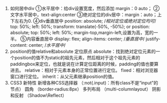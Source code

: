 1. 如何居中div
①水平居中：给div设置宽度，然后添加 margin：0 auto；
②文字水平居中，text-align:center 
③绝对定位的div居中：margin：auto；上下左右为0.
④div垂直居中
position: absolute; /*相对定位或绝对定位均可*/
top: 50%;
left: 50%;
transform: translate(-50%, -50%);
or
position: absolute;
top: 50%;
left: 50%;
margin-top,margin-left,设置为高，宽的一半。
⑤内容垂直居中
display: flex;
align-items: center; /*垂直居中*/
justify-content: center; /*水平居中*/
2. position的值relative和absolute 定位原点
absolute：找到绝对定位元素的一个position的值不为static的祖先元素，然后相对于这个祖先元素的paddingbox来定位，也就是说在计算定位距离的时候，padding的值也要算进去。
relative：相对于元素本身的正常位置进行定位。
fixed：相对浏览器窗口进行定位。
inherit：从父元素继承position的值。
3. CSS3 新特性
新增各种CSS选择器	（:not(.input)：所有class不是“input”的节点）
圆角		（border-radius:8px）
多列布局	（multi-columnlayout）
阴影和反射	（Shadow\Reflect）
